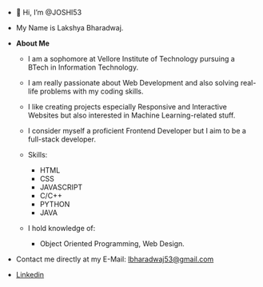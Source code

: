 - 👋 Hi, I’m @JOSHI53
- My Name is Lakshya Bharadwaj.

- **About Me**
    - I am a sophomore at Vellore Institute of Technology pursuing a BTech in Information Technology.

    - I am really passionate about Web Development and also solving real-life problems with my coding skills.

    - I like creating projects especially Responsive and Interactive Websites but also interested in Machine Learning-related stuff.

    - I consider myself a proficient Frontend Developer but I aim to be a full-stack developer.

    - Skills: 
        - HTML  
        - CSS  
        - JAVASCRIPT
        - C/C++  
        - PYTHON  
        - JAVA

    - I hold knowledge of:
        - Object Oriented Programming, Web Design.

    
- Contact me directly at my E-Mail:  lbharadwaj53@gmail.com
- [Linkedin](https://www.linkedin.com/in/joshi53/)

<!---
JOSHI53/JOSHI53 is a ✨ special ✨ repository because its `README.md` (this file) appears on your GitHub profile.
You can click the Preview link to take a look at your changes.
--->
